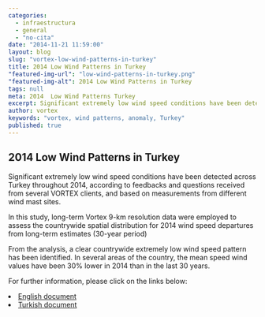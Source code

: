 ```yaml
---
categories: 
  - infraestructura
  - general
  - "no-cita"
date: "2014-11-21 11:59:00"
layout: blog
slug: "vortex-low-wind-patterns-in-turkey"
title: 2014 Low Wind Patterns in Turkey
"featured-img-url": "low-wind-patterns-in-turkey.png"
"featured-img-alt": 2014 Low Wind Patterns in Turkey
tags: null
meta: 2014  Low Wind Patterns Turkey
excerpt: Significant extremely low wind speed conditions have been detected across Turkey throughout 2014.
author: vortex
keywords: "vortex, wind patterns, anomaly, Turkey"
published: true
---
```


## 2014 Low Wind Patterns in Turkey

Significant extremely low wind speed conditions have been detected across Turkey
throughout 2014, according to feedbacks and questions received from several VORTEX clients, and based on measurements from different wind mast sites.

In this study, long-term Vortex 9-km resolution data were employed to assess the countrywide spatial distribution for 2014 wind speed departures from long-term estimates (30-year period)

From the analysis, a clear countrywide extremely low wind speed pattern has been identified. In several areas of the country, the mean speed wind values have been 30% lower in 2014 than in the last 30 years.

For further information, please click on the links below:
<p>
<li><a href=/assets/docs/low_wind_turkey_EN.pdf>English document</a>
<li><a href=/assets/docs/low_wind_turkey_TK.pdf>Turkish document</a>